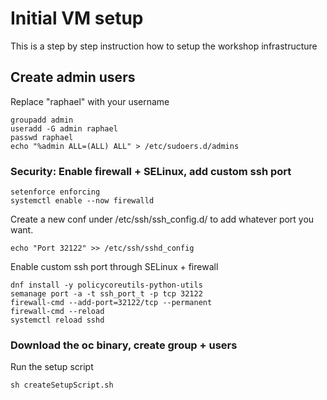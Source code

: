 # Initial VM setup

This is a step by step instruction how to setup the workshop infrastructure

## Create admin users

Replace "raphael" with your username

```
groupadd admin
useradd -G admin raphael
passwd raphael
echo "%admin ALL=(ALL) ALL" > /etc/sudoers.d/admins
```

### Security: Enable firewall + SELinux, add custom ssh port

```
setenforce enforcing
systemctl enable --now firewalld
```

Create a new conf under /etc/ssh/ssh_config.d/ to add whatever port you want.

```
echo "Port 32122" >> /etc/ssh/sshd_config
```

Enable custom ssh port through SELinux + firewall

```
dnf install -y policycoreutils-python-utils
semanage port -a -t ssh_port_t -p tcp 32122
firewall-cmd --add-port=32122/tcp --permanent
firewall-cmd --reload
systemctl reload sshd
```

### Download the oc binary, create group + users

Run the setup script

```
sh createSetupScript.sh
```
